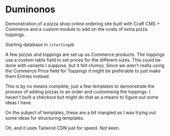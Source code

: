 # Duminonos
Demonstration of a pizza shop online ordering site built with Craft CMS + Commerce and a custom module to add on the costs of extra pizza toppings.

Starting database in `/startingdb`

A few pizzas and toppings are set up as Commerce products. The toppings use a custom table field to set prices for the different sizes. This could be done with variants I suppose, but it felt clumsy. Since we aren't really using the Commerce Price field for Toppings it might be preferable to just make them Entries instead.

This is by no means complete, just a few templates to demonstrate the process of adding pizzas to an order and customising the toppings. I haven't built a checkout but might do that as a means to figure out some ideas I have.

On the subject of templates, these are a bit mangled as I was trying out some ideas for structuring templates.

Oh, and it uses Tailwind CDN just for speed. Not keen.
